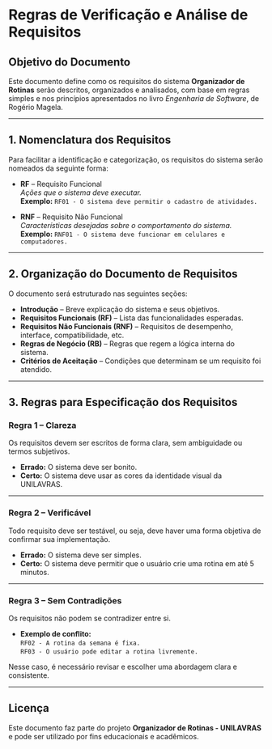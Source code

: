 # Regras de Verificação e Análise de Requisitos

## Objetivo do Documento

Este documento define como os requisitos do sistema **Organizador de Rotinas** serão descritos, organizados e analisados, com base em regras simples e nos princípios apresentados no livro _Engenharia de Software_, de Rogério Magela.

---

## 1. Nomenclatura dos Requisitos

Para facilitar a identificação e categorização, os requisitos do sistema serão nomeados da seguinte forma:

- **RF** – Requisito Funcional  
  _Ações que o sistema deve executar._  
  **Exemplo:** `RF01 - O sistema deve permitir o cadastro de atividades.`

- **RNF** – Requisito Não Funcional  
  _Características desejadas sobre o comportamento do sistema._  
  **Exemplo:** `RNF01 - O sistema deve funcionar em celulares e computadores.`

---

## 2. Organização do Documento de Requisitos

O documento será estruturado nas seguintes seções:

- **Introdução** – Breve explicação do sistema e seus objetivos.
- **Requisitos Funcionais (RF)** – Lista das funcionalidades esperadas.
- **Requisitos Não Funcionais (RNF)** – Requisitos de desempenho, interface, compatibilidade, etc.
- **Regras de Negócio (RB)** – Regras que regem a lógica interna do sistema.
- **Critérios de Aceitação** – Condições que determinam se um requisito foi atendido.

---

## 3. Regras para Especificação dos Requisitos

### Regra 1 – Clareza

Os requisitos devem ser escritos de forma clara, sem ambiguidade ou termos subjetivos.

- **Errado:** O sistema deve ser bonito.
- **Certo:** O sistema deve usar as cores da identidade visual da UNILAVRAS.

---

### Regra 2 – Verificável

Todo requisito deve ser testável, ou seja, deve haver uma forma objetiva de confirmar sua implementação.

- **Errado:** O sistema deve ser simples.
- **Certo:** O sistema deve permitir que o usuário crie uma rotina em até 5 minutos.

---

### Regra 3 – Sem Contradições

Os requisitos não podem se contradizer entre si.

- **Exemplo de conflito:**  
  `RF02 - A rotina da semana é fixa.`  
  `RF03 - O usuário pode editar a rotina livremente.`

Nesse caso, é necessário revisar e escolher uma abordagem clara e consistente.

---

## Licença

Este documento faz parte do projeto **Organizador de Rotinas - UNILAVRAS** e pode ser utilizado por fins educacionais e acadêmicos.
